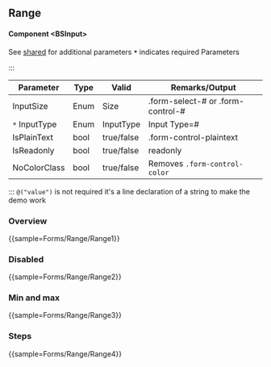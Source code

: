 ﻿## Range
#### Component \<BSInput\>
See [shared](forms/shared) for additional parameters
**`*`** indicates required Parameters
    
:::

| Parameter     | Type | Valid      | Remarks/Output                    | 
|---------------|------|------------|-----------------------------------|
| InputSize     | Enum | Size       | .form-select-# or .form-control-# | {.table-striped .p-2}
| `*` InputType | Enum | InputType  | Input Type=#                      |
| IsPlainText   | bool | true/false | .form-control-plaintext           |
| IsReadonly    | bool | true/false | readonly                          |
| NoColorClass  | bool | true/false | Removes `.form-control-color`     |

:::
`@("value")` is not required it's a line declaration of a string to make the demo work

### Overview

{{sample=Forms/Range/Range1}}

### Disabled

{{sample=Forms/Range/Range2}}

### Min and max

{{sample=Forms/Range/Range3}}

### Steps

{{sample=Forms/Range/Range4}}